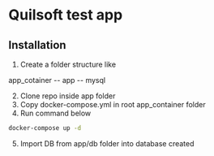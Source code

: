 # Quilsoft test app

## Installation

1. Create a folder structure like

app_cotainer
-- app
-- mysql

2. Clone repo inside app folder
3. Copy docker-compose.yml in root app_container folder
4. Run command below

```bash
docker-compose up -d
```
5. Import DB from app/db folder into database created